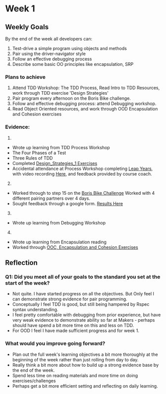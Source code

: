 # Week 1
## Weekly Goals
By the end of the week all developers can:

1. Test-drive a simple program using objects and methods
2. Pair using the driver-navigator style
3. Follow an effective debugging process
4. Describe some basic OO principles like encapsulation, SRP

### Plans to achieve
1. Attend TDD Workshop: The TDD Process, Read Intro to TDD Resources, work through TDD exercise 'Design Strategies'
2. Pair program every afternoon on the Boris Bike challenge.
3. Follow and effective debugging process: attend Debugging workshop.
4. Read Object Oriented resources, and work through OOD Encapsulation and Cohesion exercises

### Evidence:
1.

* Wrote up learning from TDD Process Workshop
* The Four Phases of a Test
* Three Rules of TDD
* Completed [Design_Strategies_1 Exercises](https://github.com/chriswhitehouse/design_strategies_1)
* Accidental attendance at Process Workshop completing [Leap Years](https://github.com/chriswhitehouse/leap_years), with video recording [Here](https://drive.google.com/file/d/1sXwftUTiVFtdCwSNphrY9j4fTtPVTzNu/view?usp=sharing), and feedback provided by course coach.

2.

* Worked through to step 15 on the [Boris Bike Challenge](https://github.com/chriswhitehouse/boris-bike-3) Worked with 4 different pairing partners over 4 days.
* Sought feedback through a google form. [Results Here](https://docs.google.com/spreadsheets/d/1tekoYukeMELTtP4mBrUuBe1rnsvwyWjXgXuRCTW567M/edit#gid=1968678069)

3.

* Wrote up learning from Debugging Workshop

4.

* Wrote up learning from Encapsulation reading
* Worked through [OOC, Encapsulation and Cohesion Exercises](https://github.com/chriswhitehouse/OOD_Encapsulation_and_Cohesion)

## Reflection

### Q1: Did you meet all of your goals to the standard you set at the start of the week?

* Not quite. I have started progress on all the objectives. But Only feel I can demonstrate strong evidence for pair programming.
* Conceptually I feel TDD is good, but still being hampered by Rspec syntax understanding.
* I feel pretty comfortable with debugging from prior experience, but have very weak evidence to demonstrate ability so far at Makers - perhaps should have spend a bit more time on this and less on TDD.
* For OOD I feel I have made sufficient progress and for week 1.

### What would you improve going forward?

* Plan out the full week's learning objectives a bit more thoroughly at the beginning of the week rather than just rolling from day to day.
* Really think a bit more about how to build up a strong evidence base by the end of the week.
* Spend less time on reading materials and more time on doing exercises/challenges
* Perhaps get a bit more efficient setting and reflecting on daily learning.
